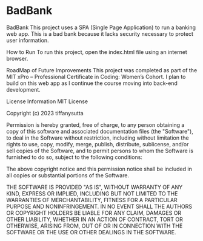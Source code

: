 # BadBank
BadBank
This project uses a SPA (Single Page Application) to run a banking web app. This is a bad bank because it lacks security necessary to protect user information.

How to Run
To run this project, open the index.html file using an internet browser.

RoadMap of Future Improvements
This project was completed as part of the MIT xPro – Professional Certificate in Coding: Women’s Cohort. I plan to build on this web app as I continue the course moving into back-end development.

License Information
MIT License

Copyright (c) 2023 tiffanysutta

Permission is hereby granted, free of charge, to any person obtaining a copy of this software and associated documentation files (the "Software"), to deal in the Software without restriction, including without limitation the rights to use, copy, modify, merge, publish, distribute, sublicense, and/or sell copies of the Software, and to permit persons to whom the Software is furnished to do so, subject to the following conditions:

The above copyright notice and this permission notice shall be included in all copies or substantial portions of the Software.

THE SOFTWARE IS PROVIDED "AS IS", WITHOUT WARRANTY OF ANY KIND, EXPRESS OR IMPLIED, INCLUDING BUT NOT LIMITED TO THE WARRANTIES OF MERCHANTABILITY, FITNESS FOR A PARTICULAR PURPOSE AND NONINFRINGEMENT. IN NO EVENT SHALL THE AUTHORS OR COPYRIGHT HOLDERS BE LIABLE FOR ANY CLAIM, DAMAGES OR OTHER LIABILITY, WHETHER IN AN ACTION OF CONTRACT, TORT OR OTHERWISE, ARISING FROM, OUT OF OR IN CONNECTION WITH THE SOFTWARE OR THE USE OR OTHER DEALINGS IN THE SOFTWARE.
